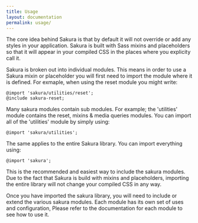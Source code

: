 ```yaml
---
title: Usage
layout: documentation
permalink: usage/
---
```


The core idea behind Sakura is that by default it will not override or add any
styles in your application. Sakura is built with Sass mixins and placeholders so
that it will appear in your compiled CSS in the places where you explicity call
it.

Sakura is broken out into individual modules. This means in order to use a
Sakura mixin or placeholder you will first need to import the module where it is
defined. For exmaple, when using the reset module you might write:

```
@import 'sakura/utilities/reset';
@include sakura-reset;
```

Many sakura modules contain sub modules. For example; the 'utilities' module
contains the reset, mixins & media queries modules. You can import all of the
'utilities' module by simply using:

```
@import 'sakura/utilities';
```

The same applies to the entire Sakura library. You can import everything using:

```
@import 'sakura';
```

This is the recommended and easiest way to include the sakura modules. Due to
the fact that Sakura is build with mixins and placeholders, importing the
entire library will not change your compiled CSS in any way.

Once you have imported the sakura library, you will need to include or extend
the various sakura modules. Each module has its own set of uses and
configuration, Please refer to the documentation for each module to see how to
use it.
